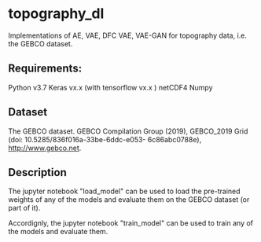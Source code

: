 # topography_dl
Implementations of AE, VAE, DFC VAE, VAE-GAN for topography data, i.e. the GEBCO dataset. 


## Requirements:
Python v3.7
Keras vx.x (with tensorflow vx.x )
netCDF4
Numpy


## Dataset
The GEBCO dataset. GEBCO Compilation Group (2019), GEBCO_2019 Grid (doi: 10.5285/836f016a-33be-6ddc-e053- 6c86abc0788e), http://www.gebco.net.


## Description
The jupyter notebook "load_model" can be used to load the pre-trained weights of any of the models and evaluate them on the GEBCO dataset (or part of it). 

Accordignly, the jupyter notebook "train_model" can be used to train any of the models and evaluate them.
